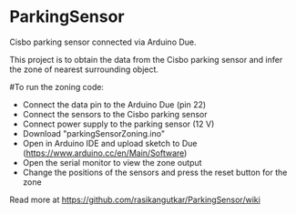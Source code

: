 # ParkingSensor
Cisbo parking sensor connected via Arduino Due.

This project is to obtain the data from the Cisbo parking sensor and infer the zone of nearest surrounding object.

#To run the zoning code:
  - Connect the data pin to the Arduino Due (pin 22)
  - Connect the sensors to the Cisbo parking sensor
  - Connect power supply to the parking sensor (12 V)
  - Download "parkingSensorZoning.ino"
  - Open in Arduino IDE and upload sketch to Due (https://www.arduino.cc/en/Main/Software)
  - Open the serial monitor to view the zone output
  - Change the positions of the sensors and press the reset button for the zone

Read more at https://github.com/rasikangutkar/ParkingSensor/wiki

